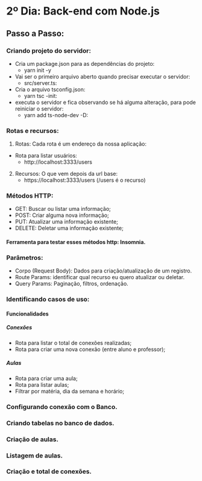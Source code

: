 # 2º Dia: Back-end com Node.js

  ## Passo a Passo:

  ### Criando projeto do servidor:

  * Cria um package.json para as dependências do projeto:
      * yarn init -y
  * Vai ser o primeiro arquivo aberto quando precisar executar o servidor:
      * src/server.ts:
  * Cria o arquivo tsconfig.json:
      * yarn tsc -init:
  * executa o servidor e fica observando se há alguma alteração, para pode reiniciar o servidor:
      * yarn add ts-node-dev -D:
      

  ### Rotas e recursos:

  1. Rotas: Cada rota é um endereço da nossa aplicação:
  * Rota para listar usuários:
      * http://localhost:3333/users
  2. Recursos: O que vem depois da url base:
      * https://localhost:3333/users (/users é o recurso)

  ### Métodos HTTP:
  * GET: Buscar ou listar uma informação;
  * POST: Criar alguma nova informação;
  * PUT: Atualizar uma informação existente;
  * DELETE: Deletar uma informação existente;
    
  #### Ferramenta para testar esses métodos http: Insomnia.

  ### Parâmetros:
  * Corpo (Request Body): Dados para criação/atualização de um registro.
  * Route Params: identificar qual recurso eu quero atualizar ou deletar.
  * Query Params: Paginação, filtros, ordenação.

  ### Identificando casos de uso:
  #### Funcionalidades
  ##### Conexões
      
  - Rota para listar o total de conexões realizadas;
  - Rota para criar uma nova conexão (entre aluno e professor);

  ##### Aulas
      
  - Rota para criar uma aula;
  - Rota para listar aulas;
  - Filtrar por matéria, dia da semana e horário;

  ### Configurando conexão com o Banco.

  ### Criando tabelas no banco de dados.

  ### Criação de aulas.

  ### Listagem de aulas.

  ### Criação e total de conexões.